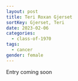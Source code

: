 ```yaml
---
layout: post
title: Teri Roxan Gjerset
sortKey: Gjerset, Teri
date: 2023-02-06
categories:
  - class-of-1970
tags:
  - cancer
gender: female
---
```

E﻿ntry coming soon